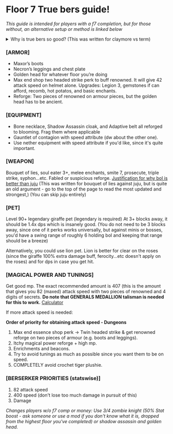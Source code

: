 # Floor 7 True bers guide!
_This guide is intended for players with a f7 completion, but for those without, an alternative setup or method is linked below_

<details> <summary> Why is true bers so good? (This was written for claymore vs term) </summary> 
<p>

# What makes true bers so viable in master mode? (Compared to term)

## Introduction
_The aim of this piece isn't to prove that true bers is **better** than terminator - that wouldn't be possible simply for the dps aspect, but rather to prove that claymore or giant's sword bers is a PERFECTLY viable alternative to terminator in M3-6 where dps isn't nearly as important of a factor._

The majority of this piece would be written on the absolutely dominant (theory wise) clear speed of true bers, and a more minor second part would be on why it would be viable cost and damage wise.
### Firstly, let's break down the benefits and disadvantages of terminator**

**Positives**
- Long range
- High damage (more specifically dps)
  - Also procs bers passive faster - dps ramps up rapidly
- Decent angular size (compared to juju)

**Negatives**
- Low angular size (compared to true bers)
- Expensive as piss
- Very prone to lag
- Arrow delay
- Horrible one tap damage
- Shoots only 5 volleys of arrows per second max
  Main weakness: Against fast moving mobs at point blank range
### Additionally, true bers.

**Positives**
- Bad range (~+10 blocks with dupe bers)
- Bad damage (very specifically dps)

**Negatives**
+ HUGE angular size
+ No delay
+ Casts a damage cone up to 20 times a second
+ Cheap as shit

### Finally, to understand how each attack method works
Terminator fires [Attack speed - usually 5] volleys of 3 arrows per second, totalling to 15 arrows per second. The arrows are spread at a 5 degree angle skewed from the center arrow, and each arrow has a hitbox size of 0.5*0.5 blocks

True bers casts a cone with angular size of ~45 to 60 degrees (I cannot give you an exact number - there is currently NO way to accurately test it in dungeons since no mobs are fixed spawn and no movement) and [Swing range] length whenever you left click, (This could be triggered by mining blocks too) rounded to the nearest tick.

An easy way to understand this is to imagine a circle of 45 degrees on your screen (i.e. occupies an eighth of the space around you), and whenever you click, every single mob who has their hitbox in that circle AND is within [Swing range] blocks takes damage.

Attack speed plays the role by the number of frames during which the mob cannot be damaged by you again - i.e. invincibility frames. An attack speed of 82 gives the mob only 5 ticks of invincibility frames, so you could deal damage to him again in 1/4 of a second. (I.e. 4 swings of damage per second)

With that aside, let's compare each aspect of these two weapons, and why claymore bers is AT LEAST equally as competent if not better than term in lower mm floors (M3 and M5).

## Arguments

### 1. Clear speed -> Angular size.
The first and greatest aspect by which claymore is fantastic over term, is its angular size. I previously defined angular size as the diameter of the area on your screen where a mob will be registered as hit once you do the attack.
For instance, the bers attack cone has an angular size of 45 degrees, since it casts a very simple cone.

The angular size is quite a bit more complicated for term. For each arrow, It could be calculated fairly easily using the equation: angular size = arctan (arrow length/distance). Since the arrow has a length of 0.5 blocks (by 0.5 blocks), it produces a graph like this - the angular size decreases dramatically the further away the arrows are. [Angular size decrease graph](https://www.desmos.com/calculator/xoc5mni92c)

It's of course impossible to ignore the side arrows, which are spread aside at 5 degrees, and that since any contact between the hitbox of the arrow and the mob causes damage to proc, it actually has a decent angular size AT CLOSE RANGE (imagine the webbed feet of a duck, kinda) as the hitbox of the mob helps contribute to cover the gap between arrows. This is actually the reason why term is so dominant over juju.

However, as distance increase and the gaps between the arrows, as well as the angular size of each arrow, decreases, the effective angular size of term has a HUGE dropoff at longer distances, making it identical to juju in that you have to aim at specific mobs, and I have an entire thread on why juju gets completely bummed by true bers. Bol vs Juju SBZ post
Oh not to mention that the term arrow is spread flat rather than vertically too, and it STILL covers much less angular size than true bers.

So let's imagine an example here of a strafing zombie commander (at point blank range). (Red guys with rods and a piss ton of health) - because there is a MUCH greater region around your cursor where the mob would still be damaged, your mouse could be like half the screen away from the zombie commander and it would still get hit. Contrast that with the term, where you have to account for a much smaller angular size AND arrow travel time, making not only your aim a massively important factor, but also your ping.

The conclusion for this section is that bers deals damage to a MUCH larger area of your screen. The effect to that is the following:
1) It allows you to clear a much larger patch of enemies at once (not to mention with true bers, if you don't hit the mob initially, you can always swing your camera and then hit it).
2) It is much easier to deal with mobs at point blank range with very high angular velocities (moving across your screen very quickly)
3) Lag plays less of a role because the mob is more likely to still be in the imaginary damage cone after the server registers that you clicked.

### 2. Clear speed -> Attack refresh rate.
As I mentioned in the mechanics section, arch only fires arrows 5 times a second, whilst true bers casts a projection 20 times a second.

However, I missed out on a very important point - the 5 volleys per second happens at FIXED intervals (i.e. a necessary cooldown of 0.2 seconds before you could cast the next shot), whilst this fixed interval effect is negligible on true bers due to the cooldown of only 0.05s (the rate at which the game fucking runs - it's not possible to be faster than that).

Let's go back to our example of the strafing zombie commander at point blank range. Assuming that you miss the first shot of term, you would need to wait for at least 0.2 seconds before casting the next shot, during which time you have to CONSTANTLY have your mouse cursor tracking over where you PREDICT the zombie commander would be after arrow travel time, since you cannot comprehend or control exactly when the arrow is fired next. This is simply exhausting - in fact, you would most likely miss your second, or third, or fourth shot, causing you to spend upwards of a second (or even more depending on how unconcentrated or unlucky you are).

For true bers, however, not only can you place your next "shot" instantly (if you even miss your first hit), there is zero delay. So given that you will almost certainly not even miss the first hit, you are GUARANTEED to hit your second unless you're genuinely shit, whilst with term, you have to constantly track the mob, predict its movement AND account for ping.

Once again, true bers is completely dominant over term in this aspect for the reason that you can "fire a shot" immediately after missing (if you even do) without needing to constantly track where the mob *would be* after a time delay dependent on your distance over a time period of over 0.2 seconds.

#### SKILL ISSUE!?
I could already tell that some people are going to argue "SKILL ISSUE!!!", however, with any second of thought anyone'd realise why that's a horribly unsupported argument - ANYTHING you could compensate on term skill wise, you'd employ it better on true bers. Hell, if you really wanted to bank on the skill scarecrow, you'd argue that true bers clears faster than hype because you could spin around in a circle with a radius of 15 blocks. You see how ridiculous "SKILL ISSUE" is?

### 3. Clear speed -> Arrow flight time
We need a new definition here (mentioned slightly previously): Angular velocity - the distance it travels across your screen in degrees. Closer objects traveling at the same speed has a higher angular velocity (think of it like trees in the foreground and mountains in the background on a car or train ride - they both travel at the same speed relative to you, but trees appear to move across your eyes much faster)
Applied in minecraft, a mob with the same walking speed moves MUCH faster across your screen the closer it is to you.

Luckily for us, angular velocity doesn't matter at all if your attack is applied instantly. Afterall, distance traveled = 0 if time = 0, right?

Unluckily for us, the attack is never applied instantly. There are two main factors to this: Ping, and arrow flight time.
Modeling the time delay of arrows isn't easy - they have an initial velocity of 3 blocks per tick, and it deteriorates by 1% per tick indefinitely (in the horizontal direction) - it is a logarithmic function effectively, and integrating is outside of my gcse knowledge ;-;.
Anyways here's a calculator I made which gives the time delay in milliseconds accounting for both ping and arrow delay depending on the distance. Total attack delay calculator

As you could see, assuming an average ping of 150ms, an arrow travel time delay of 84ms is absolutely detrimental, increasing the total delay by nearly 40%.

What's the effect of this?
Let's say the mob has an angular velocity of 45 degrees per second (5 blocks per second at 5 blocks away). With true bers, you need to aim 6.75 degrees ahead (not accounting for cones), whilst with term, you have to aim 10.5 degrees ahead - a huge amount more. This isn't even considering that the angular size of term is SO much lower, so in reality you'd have to track much further ahead and MUCH more accurately.

How does this apply?
Let's come back to the strafing zombie commander example again at 5 blocks away, traveling at a speed of 5 blocks per second (roughly 100 speed) With term, assuming you're using the widest areas of the angular size (i.e. side arrows), you'd still need to move your camera by 5 degrees from where the mob is currently  (which is a 20th of your screen roughly) assuming you have PERFECT movement and no undershots, not to mention this must be timed perfectly with the term's 0.2s cooldown.

With bers, however, not only do you not need to move your cursor ahead of the monster at all, youd actually be able to move your curser AWAY from the monster by 16 degrees, a fifth of your fucking screen. This perfectly encapsulates how ridiculously OP true bers is despite the tiny tiny margins (in cooperation with its huge angular size)


### 4. Range
Wow. Range. Surely this must help the term right?
This thread is purely to argue why range does not matter at all, for a few reasons.
Fels are waken at a range of 2 blocks (once again there's not a single fucking source on the internet for this and my account is locked - but the exact range doesnt matter), and they are also spawned at random locations at where mobs could spawn. This means, that unless you simultaneously BOTH used cheats (esp on starred mobs) AND focus on where fels are in order to skip all spawns without fels, you are by necessity forced to visit every single possible spawn location to a point blank range, which we've previously explained term is horrible for in every way.

Furthermore, term is absolutely shit at a longer range, explained in both point 1 and 3. Summary:
- Term angular size decreases DRASTICALLY at longer ranges, behaving exactly like a juju. As the arrow travels away, mob hitboxes are less likely to be trapped within the hitboxes of the arrows, and the angular size of the arrows AND the mobs decreases too. Basically, shooting monsters at long range requires highly precise aim. This time, not only in the horizontal direction but also in the vertical direction due to how small the monsters are.
- However, whilst arrow time delay at these distances would more than triple the total delay, it shouldn't play a major part since these monsters won't be moving and arrows travel independently to you.

Therefore, the argument that "term" is ranged stands NO ground - it clears equally horribly, actually does worse dps now, and you're gonna have to go to every location anyways.


### 5. Damage
Very short section here, but an se clay could one tap every single normal mob whilst an se term cant - this is quite important in master mode, since mobs actually do have substantial health and the ability to move on after aiming at a single pack of mobs is hugely beneficial.

### 6. Cost
Probably the most important section for many people - a cheap, soul eater claymore would cost probably just over 200M coins, whilst a terminator would cost 600-700m at least for a decent one.

Furthermore, there's magical power.
Claymore only needs 407 magical power if you use two pieces of renowned armour, and 777 if you use one piece, **(EVEN LESS IF YOU USE MASTER STARS!** whilst term needs well over 700 (maybe even 800) just to get 100 crit chance on precise, not to mention the fact that overload means there's no limit to how much mp you'll need. _(Keep in mind term will still need at least one piece of renowned since 100 attack speed is really hard to get on skeleton pet without using tunings)_

Yeah, claymore is a lot cheaper. A lot.
### 7. Arguments against claymore
1) DPS. Yeah, fairs. Especially considering arrow stack can give a lot of dps, term has a pretty large dps advantage on minis. However, bers does have the bers ultimate which gives a huge boost in dps.
2) Bouncy arrows: People grossly overstate the usefulness of them, for two main reasons: You could NEVER rely on them, since there's a 50% bounce chance, and each bounce does 15% less damage. Furthermore, these arrows only have a CHANCE of bouncing if you get a single hit on the mob, which could be a challenge compared to claymore.
3) GOC: Exact same weakness as bouncy - has to get a hit in first




## So how should you use claymore? (Final verdict)
We've already established that claymore clears much better than term in every way theoretically - even if that isn't enough to persuade you, claymore is definitely more than competent or close enough to term to act as an alternative.
However, it's also absolutely clear that term does more dps, which makes true bers absolutely not viable anywhere where bers dps actually matters, which is, in reality, only m7. (Maybe m4)

Dps does become an issue though, in clear - sometimes, you just don't do enough damage against minibosses. In my own testing I've found that not to be a huge issue somehow compared to term, but you should come to your own conclusions for this. (This test is slightly biased against claymore, because I have 1500mp, which means my overload chance benefits term MUCH more than claymore)

_Footnote: It is not possible to tiebreak via an in game test, as there is no way to do accurate clear speed tests due to the huge amount of factors in experience, room generation, small choices, luck...etc that cannot be fixed without forcing a person to do millions of runs whilst making sure their clear style never changes._

</p>
</details>

### [ARMOR]
- Maxor’s boots
- Necron’s leggings and chest plate
- Golden head for whatever floor you’re doing
- Max end shop two headed strike perk to buff renowned. It will give 42 attack speed on helmet alone.
  Upgrades: Legion 3, gemstones if can afford, recomb, hot potatos, and basic enchants.
- Reforge: Two pieces of renowned on armour pieces, but the golden head has to be ancient. 

### [EQUIPMENT]
- Bone necklace, Shadow Assassin cloak, and Adaptive belt all reforged to blooming. Frag them where applicable
- Gauntlet of contagion with speed attribute (dw about the other one).
- Use nether equipment with speed attribute if you'd like, since it's quite important.

### [WEAPON]
Bouquet of lies, soul eater 3+, melee enchants, smite 7, prosecute, triple strike, syphon...etc. Fabled or suspicious reforge.
[Justification for why bol is better than juju](https://github.com/Notswiftie/swiftieguides/blob/main/guides/why%20is%20bol%20better%20than%20juju.md) (This was written for bouquet of lies against juju, but is quite an old argument - go to the top of the page to read the most updated and strongest,)
(You can skip juju entirely)


### [PET]
Level 90+ legendary giraffe pet (legendary is required)
At 3+ blocks away, it should be 1.4x dps which is insanely good. (You do not need to be 3 blocks away, since one of it perks works universally, but against minis or bosses, you'd have a swing range of roughly 6 holding bol and keeping that range should be a breeze)

Alternatively, you could use lion pet. Lion is better for clear on the roses (since the giraffe 100% extra damage buff, ferocity...etc doesn't apply on the roses) and for dps in case you get hit.


### [MAGICAL POWER AND TUNINGS]
Get good mp. The exact recommended amount is 407 (this is the amount that gives you 82 (maxed) attack speed with two pieces of renowned and 4 digits of secrets. **Do note that GENERALS MEDALLION talisman is needed for this to work.** [Calculator](https://www.desmos.com/calculator/1yzhdw85v0)

If more attack speed is needed:

**Order of priority for obtaining attack speed - Dungeons**
1) Max end essence shop perk -> Twin headed strike & get renowned reforge on two pieces of armour (e.g. boots and leggings).
2) Itchy magical power reforge + high mp.
3) Enrichments and beacons.
4) Try to avoid tunings as much as possible since you want them to be on speed.
5) COMPLETELY avoid crochet tiger plushie.

### [BERSERKER PRIORITIES (statswise)]
1) 82 attack speed
2) 400 speed (don't lose too much damage in pursuit of this)
3) Damage

_Changes players w/o f7 comp or money: Use 3/4 zombie knight (50% Stat boost - ask someone or use a mod if you don't know what it is, dropped from the highest floor you've completed) or shadow assassin and golden head._

